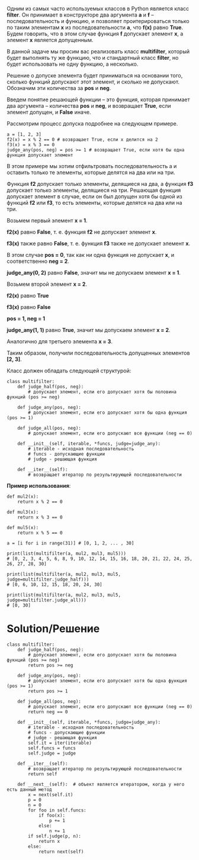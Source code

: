 Одним из самых часто используемых классов в Python является класс **filter**. Он принимает в конструкторе два аргумента **a** и **f** – последовательность и функцию, и позволяет проитерироваться только по таким элементам **x** из последовательности **a**, что **f(x)** равно **True**. Будем говорить, что в этом случае функция **f** допускает элемент **x**, а элемент **x** является допущенным.

В данной задаче мы просим вас реализовать класс **multifilter**, который будет выполнять ту же функцию, что и стандартный класс **filter**, но будет использовать не одну функцию, а несколько. 

Решение о допуске элемента будет приниматься на основании того, сколько функций допускают этот элемент, и сколько не допускают. Обозначим эти количества за **pos** и **neg**.

Введем понятие решающей функции – это функция, которая принимает два аргумента – количества **pos** и **neg**, и возвращает **True**, если элемент допущен, и **False** иначе.

Рассмотрим процесс допуска подробнее на следующем примере.

```
a = [1, 2, 3]
f2(x) = x % 2 == 0 # возвращает True, если x делится на 2
f3(x) = x % 3 == 0
judge_any(pos, neg) = pos >= 1 # возвращает True, если хотя бы одна функция допускает элемент
```

В этом примере мы хотим отфильтровать последовательность a и оставить только те элементы, которые делятся на два или на три.

Функция **f2** допускает только элементы, делящиеся на два, а функция **f3** допускает только элементы, делящиеся на три. Решающая функция допускает элемент в случае, если он был допущен хотя бы одной из функций **f2** или **f3**, то есть элементы, которые делятся на два или на три.

Возьмем первый элемент **x = 1**.

**f2(x)** равно **False**, т. е. функция **f2** не допускает элемент **x**.

**f3(x)** также равно **False**, т. е. функция **f3** также не допускает элемент **x**.

В этом случае **pos = 0**, так как ни одна функция не допускает **x**, и соответственно **neg = 2**.

**judge_any(0, 2)** равно **False**, значит мы не допускаем элемент **x = 1**.

Возьмем второй элемент **x = 2**.

**f2(x)** равно **True**

**f3(x)** равно **False**

**pos = 1, neg = 1**

**judge_any(1, 1)** равно **True**, значит мы допускаем элемент **x = 2**.


Аналогично для третьего элемента **x = 3**.

Таким образом, получили последовательность допущенных элементов **[2, 3]**.

Класс должен обладать следующей структурой:

```
class multifilter:
    def judge_half(pos, neg):
        # допускает элемент, если его допускает хотя бы половина фукнций (pos >= neg)

    def judge_any(pos, neg):
        # допускает элемент, если его допускает хотя бы одна функция (pos >= 1)

    def judge_all(pos, neg):
        # допускает элемент, если его допускают все функции (neg == 0)

    def __init__(self, iterable, *funcs, judge=judge_any):
        # iterable - исходная последовательность
        # funcs - допускающие функции
        # judge - решающая функция

    def __iter__(self):
        # возвращает итератор по результирующей последовательности
```

**Пример использования**:
﻿
```
def mul2(x):
    return x % 2 == 0

def mul3(x):
    return x % 3 == 0

def mul5(x):
    return x % 5 == 0

a = [i for i in range(31)] # [0, 1, 2, ... , 30]

print(list(multifilter(a, mul2, mul3, mul5))) 
# [0, 2, 3, 4, 5, 6, 8, 9, 10, 12, 14, 15, 16, 18, 20, 21, 22, 24, 25, 26, 27, 28, 30]

print(list(multifilter(a, mul2, mul3, mul5, judge=multifilter.judge_half))) 
# [0, 6, 10, 12, 15, 18, 20, 24, 30]

print(list(multifilter(a, mul2, mul3, mul5, judge=multifilter.judge_all))) 
# [0, 30]
```

# Solution/Решение

```
class multifilter:
    def judge_half(pos, neg):
        # допускает элемент, если его допускает хотя бы половина фукнций (pos >= neg)
        return pos >= neg

    def judge_any(pos, neg):
        # допускает элемент, если его допускает хотя бы одна функция (pos >= 1)
        return pos >= 1

    def judge_all(pos, neg):
        # допускает элемент, если его допускают все функции (neg == 0)
        return neg == 0

    def __init__(self, iterable, *funcs, judge=judge_any):
        # iterable - исходная последовательность
        # funcs - допускающие функции
        # judge - решающая функция
        self.it = iter(iterable)
        self.funcs = funcs
        self.judge = judge

    def __iter__(self):
        # возвращает итератор по результирующей последовательности
        return self

    def __next__(self):  # объект является итератором, когда у него есть данный метод
        x = next(self.it)
        p = 0
        n = 0
        for foo in self.funcs:
            if foo(x):
                p += 1
            else:
                n += 1
        if self.judge(p, n):
            return x
        else:
            return next(self)
```


